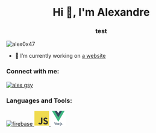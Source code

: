 <h1 align="center">Hi 👋, I'm Alexandre</h1>
<h3 align="center">test</h3>

<p align="left"> <img src="https://komarev.com/ghpvc/?username=alex0x47&label=Profile%20views&color=0e75b6&style=flat" alt="alex0x47" /> </p>

- 🔭 I’m currently working on [a website](https://www.nomadlife.fr)

<h3 align="left">Connect with me:</h3>
<p align="left">
<a href="https://fb.com/alex gsy" target="blank"><img align="center" src="https://cdn.jsdelivr.net/npm/simple-icons@3.0.1/icons/facebook.svg" alt="alex gsy" height="30" width="40" /></a>
</p>

<h3 align="left">Languages and Tools:</h3>
<p align="left"> <a href="https://firebase.google.com/" target="_blank"> <img src="https://www.vectorlogo.zone/logos/firebase/firebase-icon.svg" alt="firebase" width="40" height="40"/> </a> <a href="https://developer.mozilla.org/en-US/docs/Web/JavaScript" target="_blank"> <img src="https://raw.githubusercontent.com/devicons/devicon/master/icons/javascript/javascript-original.svg" alt="javascript" width="40" height="40"/> </a> <a href="https://vuejs.org/" target="_blank"> <img src="https://raw.githubusercontent.com/devicons/devicon/master/icons/vuejs/vuejs-original-wordmark.svg" alt="vuejs" width="40" height="40"/> </a> </p>
